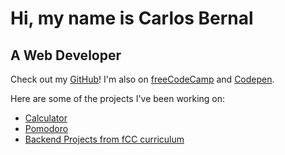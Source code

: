 # Hi, my name is Carlos Bernal
## A Web Developer

Check out my [GitHub](https://github.com/Solarc117)!
I'm also on [freeCodeCamp](https://www.freecodecamp.org/solarc) and [Codepen](https://codepen.io/solarc).

Here are some of the projects I've been working on:

- [Calculator](https://github.com/Solarc117/calculator)
- [Pomodoro](https://github.com/Solarc117/pomodoro)
- [Backend Projects from fCC curriculum](https://github.com/Solarc117/fcc-backend-projects)
